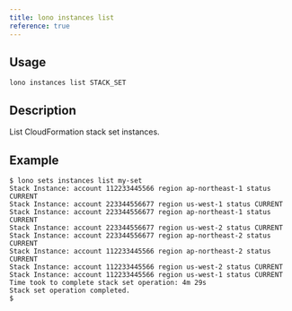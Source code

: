 ```yaml
---
title: lono instances list
reference: true
---
```


## Usage

    lono instances list STACK_SET

## Description

List CloudFormation stack set instances.

## Example

    $ lono sets instances list my-set
    Stack Instance: account 112233445566 region ap-northeast-1 status CURRENT
    Stack Instance: account 223344556677 region us-west-1 status CURRENT
    Stack Instance: account 223344556677 region ap-northeast-1 status CURRENT
    Stack Instance: account 223344556677 region us-west-2 status CURRENT
    Stack Instance: account 223344556677 region ap-northeast-2 status CURRENT
    Stack Instance: account 112233445566 region ap-northeast-2 status CURRENT
    Stack Instance: account 112233445566 region us-west-2 status CURRENT
    Stack Instance: account 112233445566 region us-west-1 status CURRENT
    Time took to complete stack set operation: 4m 29s
    Stack set operation completed.
    $



